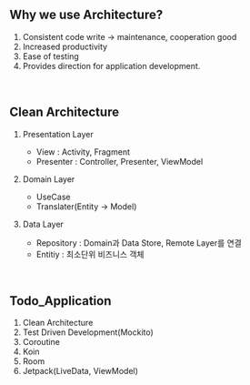 
## Why we use Architecture?
1. Consistent code write -> maintenance, cooperation good
2. Increased productivity
3. Ease of testing
4. Provides direction for application development.

<br>

## Clean Architecture
1. Presentation Layer
	- View : Activity, Fragment
	- Presenter : Controller, Presenter, ViewModel

2. Domain Layer
	- UseCase
	- Translater(Entity -> Model)

3. Data Layer
	- Repository : Domain과 Data Store, Remote Layer를 연결
	- Entitiy : 최소단위 비즈니스 객체

<br>

## Todo_Application
1. Clean Architecture
2. Test Driven Development(Mockito)
3. Coroutine
4. Koin
5. Room
6. Jetpack(LiveData, ViewModel)

<br>

